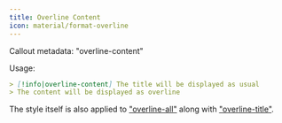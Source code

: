 ```yaml
---
title: Overline Content
icon: material/format-overline
---
```


Callout metadata: "overline-content"

Usage:

```md
> [!info|overline-content] The title will be displayed as usual
> The content will be displayed as overline
```

The style itself is also applied to ["overline-all"](../combined-styling/page-21.md)
along with ["overline-title"](../title-styling/page-21.md).

